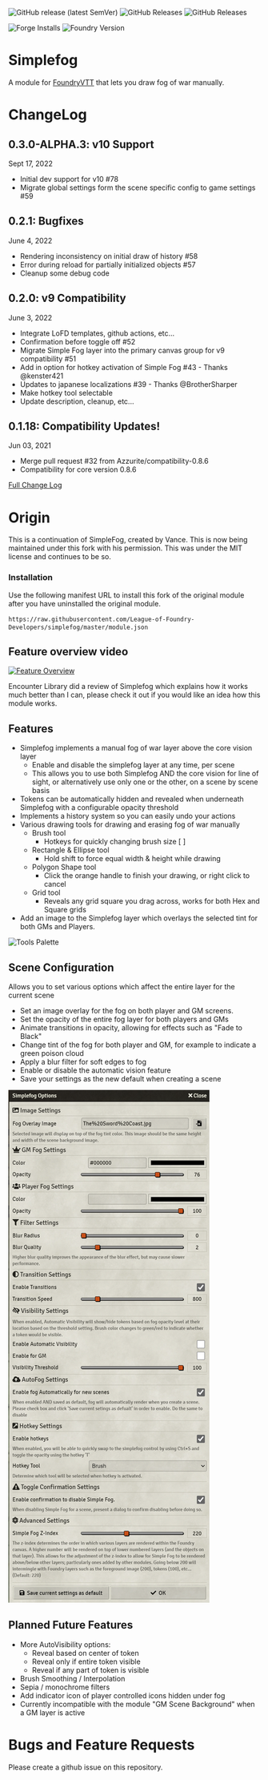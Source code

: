 ![GitHub release (latest SemVer)](https://img.shields.io/github/v/release/League-of-Foundry-Developers/simplefog) ![GitHub Releases](https://img.shields.io/github/downloads/League-of-Foundry-Developers/simplefog/latest/total) ![GitHub Releases](https://img.shields.io/github/downloads/League-of-Foundry-Developers/simplefog/total)

![Forge Installs](https://img.shields.io/badge/dynamic/json?label=Forge%20Installs&query=package.installs&suffix=%25&url=https%3A%2F%2Fforge-vtt.com%2Fapi%2Fbazaar%2Fpackage%2Fsimplefog&colorB=4aa94a) ![Foundry Version](https://img.shields.io/endpoint?url=https://foundryshields.com/version?url=https%3A%2F%2Fgithub.com%2FLeague-of-Foundry-Developers%2Fsimplefog%2Freleases%2Flatest%2Fdownload%2Fmodule.json) 

# Simplefog
A module for [FoundryVTT](https://foundryvtt.com) that lets you draw fog of war manually.

# ChangeLog

## 0.3.0-ALPHA.3: v10 Support
Sept 17, 2022
* Initial dev support for v10 #78
* Migrate global settings form the scene specific config to game settings #59


## 0.2.1: Bugfixes
June 4, 2022
* Rendering inconsistency on initial draw of history #58
* Error during reload for partially initialized objects #57
* Cleanup some debug code

## 0.2.0: v9 Compatibility
June 3, 2022
* Integrate LoFD templates, github actions, etc...
* Confirmation before toggle off #52
* Migrate Simple Fog layer into the primary canvas group for v9 compatibility #51
* Add in option for hotkey activation of Simple Fog #43 - Thanks @kenster421
* Updates to japanese localizations #39 - Thanks @BrotherSharper
* Make hotkey tool selectable
* Update description, cleanup, etc...

## 0.1.18: Compatibility Updates!
Jun 03, 2021
* Merge pull request #32 from Azzurite/compatibility-0.8.6
* Compatibility for core version 0.8.6

[Full Change Log](changelog.md)

# Origin
This is a continuation of SimpleFog, created by Vance. This is now being maintained under this fork with his permission. This was under the MIT license and continues to be so.

### Installation
Use the following manifest URL to install this fork of the original module after you have uninstalled the original module.
```
https://raw.githubusercontent.com/League-of-Foundry-Developers/simplefog/master/module.json
```

## Feature overview video
[![Feature Overview](https://img.youtube.com/vi/gTt6FDQ7iQA/hqdefault.jpg)](https://www.youtube.com/watch?v=gTt6FDQ7iQA)

Encounter Library did a review of Simplefog which explains how it works much better than I can, please check it out if you would like an idea how this module works.

## Features
- Simplefog implements a manual fog of war layer above the core vision layer
  - Enable and disable the simplefog layer at any time, per scene
  - This allows you to use both Simplefog AND the core vision for line of sight, or alternatively use only one or the other, on a scene by scene basis
- Tokens can be automatically hidden and revealed when underneath Simplefog with a configurable opacity threshold
- Implements a history system so you can easily undo your actions
- Various drawing tools for drawing and erasing fog of war manually
  - Brush tool
    - Hotkeys for quickly changing brush size [ ]
  - Rectangle & Ellipse tool
    - Hold shift to force equal width & height while drawing
  - Polygon Shape tool
    - Click the orange handle to finish your drawing, or right click to cancel
  - Grid tool
    - Reveals any grid square you drag across, works for both Hex and Square grids
- Add an image to the Simplefog layer which overlays the selected tint for both GMs and Players.

![Tools Palette](docs/simplefog-tools.jpg?raw=true "Tools Palette")

## Scene Configuration
Allows you to set various options which affect the entire layer for the current scene
- Set an image overlay for the fog on both player and GM screens.
- Set the opacity of the entire fog layer for both players and GMs
- Animate transitions in opacity, allowing for effects such as "Fade to Black"
- Change tint of the fog for both player and GM, for example to indicate a green poison cloud
- Apply a blur filter for soft edges to fog
- Enable or disable the automatic vision feature
- Save your settings as the new default when creating a scene

![Scene Configuration Screenshot](docs/simplefog-options.png?raw=true "Scene Config")

## Planned Future Features
- More AutoVisibility options:
  - Reveal based on center of token
  - Reveal only if entire token visible
  - Reveal if any part of token is visible
- Brush Smoothing / Interpolation
- Sepia / monochrome filters
- Add indicator icon of player controlled icons hidden under fog
- Currently incompatible with the module "GM Scene Background" when a GM layer is active

# Bugs and Feature Requests
Please create a github issue on this repository.
